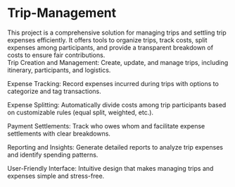 # Trip-Management
This project is a comprehensive solution for managing trips and settling trip expenses efficiently. It offers tools to organize trips, track costs, split expenses among participants, and provide a transparent breakdown of costs to ensure fair contributions.
<br>
Trip Creation and Management: Create, update, and manage trips, including itinerary, participants, and logistics.

Expense Tracking: Record expenses incurred during trips with options to categorize and tag transactions.

Expense Splitting: Automatically divide costs among trip participants based on customizable rules (equal split, weighted, etc.).

Payment Settlements: Track who owes whom and facilitate expense settlements with clear breakdowns.

Reporting and Insights: Generate detailed reports to analyze trip expenses and identify spending patterns.

User-Friendly Interface: Intuitive design that makes managing trips and expenses simple and stress-free.

